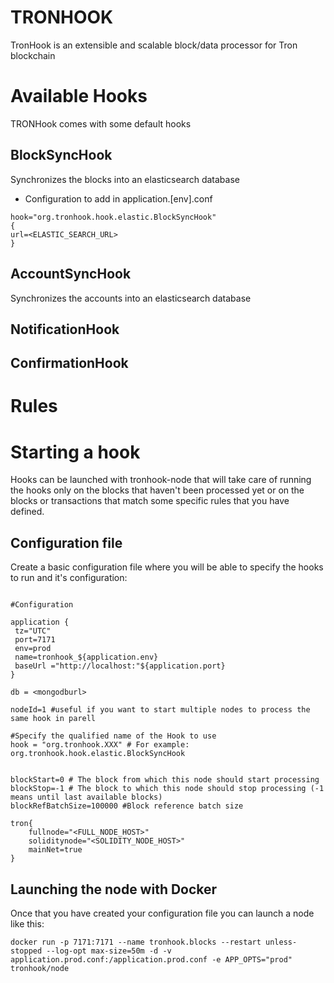# TRONHOOK

TronHook is an extensible and scalable block/data processor for Tron blockchain


# Available Hooks
TRONHook comes with some default hooks

## BlockSyncHook 

Synchronizes the blocks into an elasticsearch database

- Configuration to add in application.[env].conf
```
hook="org.tronhook.hook.elastic.BlockSyncHook"
{
url=<ELASTIC_SEARCH_URL>
}

```
## AccountSyncHook
Synchronizes the accounts into an elasticsearch database

## NotificationHook

## ConfirmationHook

# Rules

# Starting a hook
Hooks can be launched with tronhook-node that will take care of running the hooks only on the blocks that haven't been processed yet or on the blocks or transactions that match some specific rules that you have defined.

## Configuration file

 Create a basic configuration file where you will be able to specify the hooks to run and it's configuration:

```

#Configuration

application {
 tz="UTC"
 port=7171
 env=prod
 name=tronhook_${application.env}
 baseUrl ="http://localhost:"${application.port}
}

db = <mongodburl>

nodeId=1 #useful if you want to start multiple nodes to process the same hook in parell

#Specify the qualified name of the Hook to use
hook = "org.tronhook.XXX" # For example: org.tronhook.hook.elastic.BlockSyncHook


blockStart=0 # The block from which this node should start processing
blockStop=-1 # The block to which this node should stop processing (-1 means until last available blocks)
blockRefBatchSize=100000 #Block reference batch size

tron{
	fullnode="<FULL_NODE_HOST>"
	soliditynode="<SOLIDITY_NODE_HOST>"
	mainNet=true
}

```

## Launching the node with Docker
Once that you have created your configuration file you can launch a node like this:
```
docker run -p 7171:7171 --name tronhook.blocks --restart unless-stopped --log-opt max-size=50m -d -v application.prod.conf:/application.prod.conf -e APP_OPTS="prod" tronhook/node
```
